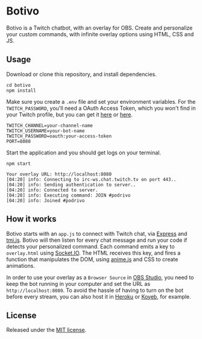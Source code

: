 # Botivo
Botivo is a Twitch chatbot, with an overlay for OBS. Create and personalize your custom commands, with infinite overlay options using HTML, CSS and JS.

Usage
---
Download or clone this repository, and install dependencies.
```shell
cd botivo
npm install
```

Make sure you create a `.env` file and set your environment variables. For the `TWITCH_PASSWORD`, you'll need a OAuth Access Token, which you won't find in your Twitch profile, but you can get it [here](https://twitchapps.com/tmi/) or [here](https://twitchtokengenerator.com/).
```dotenv
TWITCH_CHANNEL=your-channel-name
TWITCH_USERNAME=your-bot-name
TWITCH_PASSWORD=oauth:your-access-token
PORT=8080
```

Start the application and you should get logs on your terminal.
```shell
npm start
```
```shell
Your overlay URL: http://localhost:8080
[04:20] info: Connecting to irc-ws.chat.twitch.tv on port 443..
[04:20] info: Sending authentication to server..
[04:20] info: Connected to server.
[04:20] info: Executing command: JOIN #podrivo
[04:20] info: Joined #podrivo
```

How it works
---
Botivo starts with an `app.js` to connect with Twitch chat, via [Express](https://expressjs.com/) and [tmi.js](https://tmijs.com/). Botivo will then listen for every chat message and run your code if detects your personalized command. Each command emits a key to `overlay.html` using [Socket.IO](https://socket.io/). The HTML receives this key, and fires a function that manipulates the DOM, using [anime.js](https://animejs.com/) and CSS to create animations.

In order to use your overlay as a `Browser Source` in [OBS Studio](https://obsproject.com/), you need to keep the bot running in your computer and set the URL as `http://localhost:8080`. To avoid the hassle of having to turn on the bot before every stream, you can also host it in [Heroku](heroku.com) or [Koyeb](https://koyeb.com/), for example.

License
---
Released under the [MIT license](LICENSE).
